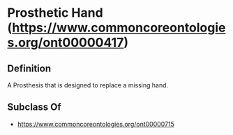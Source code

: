 # Prosthetic Hand (https://www.commoncoreontologies.org/ont00000417)

## Definition
A Prosthesis that is designed to replace a missing hand.

## Subclass Of
- https://www.commoncoreontologies.org/ont00000715

